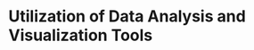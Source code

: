<h1 className="mt-5 text-muted text-center">Utilization of <b className="text-dark">Data Analysis</b> and <b className="text-dark">Visualization</b> Tools</h1>
